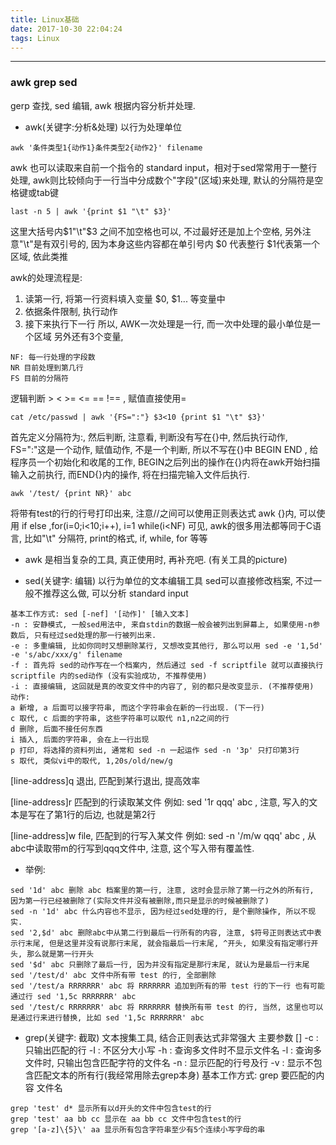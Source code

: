 ```yaml
---
title: Linux基础
date: 2017-10-30 22:04:24
tags: Linux
---
```

<!-- # Linux基础 -->
----------------------
### awk grep sed
gerp 查找, sed 编辑, awk 根据内容分析并处理.
* awk(关键字:分析&处理) 以行为处理单位

``` shell
awk '条件类型1{动作1}条件类型2{动作2}' filename
```
awk 也可以读取来自前一个指令的 standard input，相对于sed常常用于一整行处理, awk则比较倾向于一行当中分成数个"字段"(区域)来处理, 默认的分隔符是空格键或tab键

``` shell
last -n 5 | awk '{print $1 "\t" $3}'
```
这里大括号内$1"\t"$3 之间不加空格也可以, 不过最好还是加上个空格, 另外注意"\t"是有双引号的, 因为本身这些内容都在单引号内
$0 代表整行 $1代表第一个区域, 依此类推

awk的处理流程是:
1. 读第一行, 将第一行资料填入变量 $0, $1... 等变量中
2. 依据条件限制, 执行动作
3. 接下来执行下一行
所以, AWK一次处理是一行, 而一次中处理的最小单位是一个区域
另外还有3个变量,

```
NF: 每一行处理的字段数
NR 目前处理到第几行
FS 目前的分隔符
```

逻辑判断 > < >= <= == !== , 赋值直接使用=

``` shell
cat /etc/passwd | awk '{FS=":"} $3<10 {print $1 "\t" $3}'
```

首先定义分隔符为:, 然后判断, 注意看, 判断没有写在{}中, 然后执行动作, FS=":"这是一个动作, 赋值动作, 不是一个判断, 所以不写在{}中
BEGIN END , 给程序员一个初始化和收尾的工作, BEGIN之后列出的操作在{}内将在awk开始扫描输入之前执行, 而END{}内的操作, 将在扫描完输入文件后执行.
```
awk '/test/ {print NR}' abc
```
将带有test的行的行号打印出来, 注意//之间可以使用正则表达式
awk {}内, 可以使用 if else ,for(i=0;i<10;i++), i=1 while(i<NF)
可见, awk的很多用法都等同于C语言, 比如"\t" 分隔符, print的格式, if, while, for 等等

* awk 是相当复杂的工具, 真正使用时, 再补充吧. (有关工具的picture)

* sed(关键字: 编辑) 以行为单位的文本编辑工具 sed可以直接修改档案, 不过一般不推荐这么做, 可以分析 standard input

```
基本工作方式: sed [-nef] '[动作]' [输入文本]
-n : 安静模式, 一般sed用法中, 来自stdin的数据一般会被列出到屏幕上, 如果使用-n参数后, 只有经过sed处理的那一行被列出来.
-e : 多重编辑, 比如你同时又想删除某行, 又想改变其他行, 那么可以用 sed -e '1,5d' -e 's/abc/xxx/g' filename
-f : 首先将 sed的动作写在一个档案内, 然后通过 sed -f scriptfile 就可以直接执行 scriptfile 内的sed动作 (没有实验成功, 不推荐使用)
-i : 直接编辑, 这回就是真的改变文件中的内容了, 别的都只是改变显示. (不推荐使用)
动作:
a 新增, a 后面可以接字符串, 而这个字符串会在新的一行出现. (下一行)
c 取代, c 后面的字符串, 这些字符串可以取代 n1,n2之间的行
d 删除, 后面不接任何东西
i 插入, 后面的字符串, 会在上一行出现
p 打印, 将选择的资料列出, 通常和 sed -n 一起运作 sed -n '3p' 只打印第3行
s 取代, 类似vi中的取代, 1,20s/old/new/g
```

[line-address]q 退出, 匹配到某行退出, 提高效率

[line-address]r 匹配到的行读取某文件 例如: sed '1r qqq' abc , 注意, 写入的文本是写在了第1行的后边, 也就是第2行

[line-address]w file, 匹配到的行写入某文件  例如: sed -n '/m/w qqq' abc , 从abc中读取带m的行写到qqq文件中, 注意, 这个写入带有覆盖性.

* 举例:

```
sed '1d' abc 删除 abc 档案里的第一行, 注意, 这时会显示除了第一行之外的所有行, 因为第一行已经被删除了(实际文件并没有被删除,而只是显示的时候被删除了)
sed -n '1d' abc 什么内容也不显示, 因为经过sed处理的行, 是个删除操作, 所以不现实.
sed '2,$d' abc 删除abc中从第二行到最后一行所有的内容, 注意, $符号正则表达式中表示行末尾, 但是这里并没有说那行末尾, 就会指最后一行末尾, ^开头, 如果没有指定哪行开头, 那么就是第一行开头
sed '$d' abc 只删除了最后一行, 因为并没有指定是那行末尾, 就认为是最后一行末尾
sed '/test/d' abc 文件中所有带 test 的行, 全部删除
sed '/test/a RRRRRRR' abc 将 RRRRRRR 追加到所有的带 test 行的下一行 也有可能通过行 sed '1,5c RRRRRRR' abc
sed '/test/c RRRRRRR' abc 将 RRRRRRR 替换所有带 test 的行, 当然, 这里也可以是通过行来进行替换, 比如 sed '1,5c RRRRRRR' abc
```


* grep(关键字: 截取) 文本搜集工具, 结合正则表达式非常强大
主要参数 []
-c : 只输出匹配的行
-I : 不区分大小写
-h : 查询多文件时不显示文件名
-l : 查询多文件时, 只输出包含匹配字符的文件名
-n : 显示匹配的行号及行
-v : 显示不包含匹配文本的所有行(我经常用除去grep本身)
基本工作方式: grep 要匹配的内容 文件名

``` shell
grep 'test' d* 显示所有以d开头的文件中包含test的行
grep 'test' aa bb cc 显示在 aa bb cc 文件中包含test的行
grep '[a-z]\{5}\' aa 显示所有包含字符串至少有5个连续小写字母的串
```
